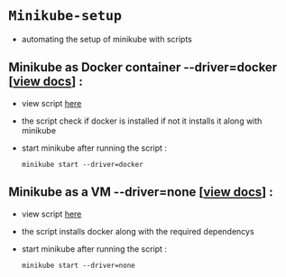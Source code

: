 # `Minikube-setup`
* automating the setup of minikube with scripts
## Minikube as Docker container --driver=docker [<a href="https://minikube.sigs.k8s.io/docs/drivers/docker/">view docs</a>] :
* view script <a href="./minikube-driver-docker.sh">here</a> 
* the script check if docker is installed if not it installs it along with minikube
* start minikube after running the script :
  
  ```
  minikube start --driver=docker
  ```
## Minikube as a VM --driver=none [<a href="https://minikube.sigs.k8s.io/docs/drivers/none/">view docs</a>] :
* view script <a href="./minikube-driver-none.sh">here</a>
* the script installs docker along with the required dependencys
* start minikube after running the script :
  
  ```
  minikube start --driver=none
  ```
